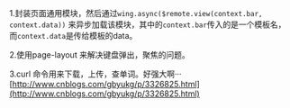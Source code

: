 1.封装页面通用模块，然后通过`wing.async($remote.view(context.bar, context.data))` 来异步加载该模块，其中的`context.bar`传入的是一个模板名，而`context.data`是传给模板的data。

2.使用page-layout 来解决键盘弹出，聚焦的问题。

3.curl 命令用来下载，上传，查单词。好强大啊···
[http://www.cnblogs.com/gbyukg/p/3326825.html](http://www.cnblogs.com/gbyukg/p/3326825.html)